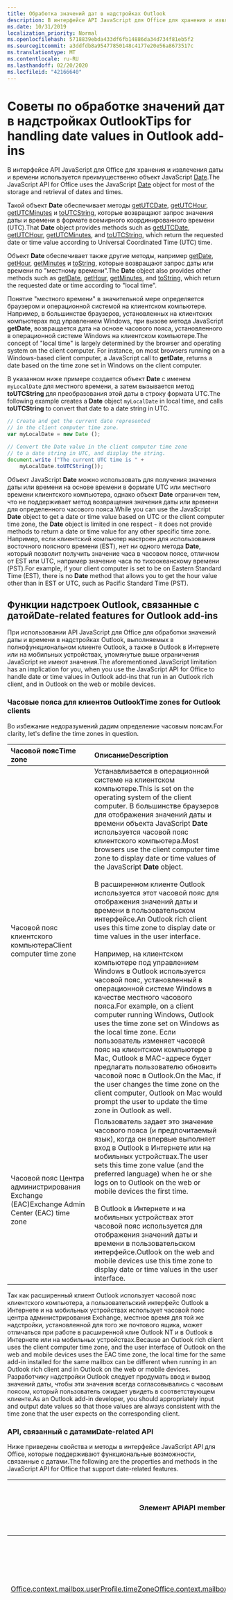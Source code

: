 ```yaml
---
title: Обработка значений дат в надстройках Outlook
description: В интерфейсе API JavaScript для Office для хранения и извлечения даты и времени используется преимущественно объект JavaScript Date.
ms.date: 10/31/2019
localization_priority: Normal
ms.openlocfilehash: 5718839ebda433df6fb14886da34d734f81eb5f2
ms.sourcegitcommit: a3ddfdb8a95477850148c4177e20e56a8673517c
ms.translationtype: MT
ms.contentlocale: ru-RU
ms.lasthandoff: 02/20/2020
ms.locfileid: "42166640"
---
```

# <a name="tips-for-handling-date-values-in-outlook-add-ins"></a><span data-ttu-id="d1720-103">Советы по обработке значений дат в надстройках Outlook</span><span class="sxs-lookup"><span data-stu-id="d1720-103">Tips for handling date values in Outlook add-ins</span></span>

<span data-ttu-id="d1720-104">В интерфейсе API JavaScript для Office для хранения и извлечения даты и времени используется преимущественно объект JavaScript [Date](https://www.w3schools.com/jsref/jsref_obj_date.asp).</span><span class="sxs-lookup"><span data-stu-id="d1720-104">The JavaScript API for Office uses the JavaScript [Date](https://www.w3schools.com/jsref/jsref_obj_date.asp) object for most of the storage and retrieval of dates and times.</span></span> 

<span data-ttu-id="d1720-105">Такой объект **Date** обеспечивает методы [getUTCDate](https://www.w3schools.com/jsref/jsref_getutcdate.asp), [getUTCHour](https://www.w3schools.com/jsref/jsref_getutchours.asp), [getUTCMinutes](https://www.w3schools.com/jsref/jsref_getutcminutes.asp) и [toUTCString](https://www.w3schools.com/jsref/jsref_toutcstring.asp), которые возвращают запрос значения даты и времени в формате всемирного координированного времени (UTC).</span><span class="sxs-lookup"><span data-stu-id="d1720-105">That **Date** object provides methods such as [getUTCDate](https://www.w3schools.com/jsref/jsref_getutcdate.asp), [getUTCHour](https://www.w3schools.com/jsref/jsref_getutchours.asp), [getUTCMinutes](https://www.w3schools.com/jsref/jsref_getutcminutes.asp), and [toUTCString](https://www.w3schools.com/jsref/jsref_toutcstring.asp), which return the requested date or time value according to Universal Coordinated Time (UTC) time.</span></span>

<span data-ttu-id="d1720-106">Объект **Date** обеспечивает также другие методы, например [getDate](https://www.w3schools.com/jsref/jsref_getutcdate.asp), [getHour](https://www.w3schools.com/jsref/jsref_getutchours.asp), [getMinutes](https://www.w3schools.com/jsref/jsref_getminutes.asp) и [toString](https://www.w3schools.com/jsref/jsref_tostring_date.asp), которые возвращают запрос даты или времени по "местному времени".</span><span class="sxs-lookup"><span data-stu-id="d1720-106">The **Date** object also provides other methods such as [getDate](https://www.w3schools.com/jsref/jsref_getutcdate.asp), [getHour](https://www.w3schools.com/jsref/jsref_getutchours.asp), [getMinutes](https://www.w3schools.com/jsref/jsref_getminutes.asp), and [toString](https://www.w3schools.com/jsref/jsref_tostring_date.asp), which return the requested date or time according to "local time".</span></span>

<span data-ttu-id="d1720-p101">Понятие "местного времени" в значительной мере определяется браузером и операционной системой на клиентском компьютере. Например, в большинстве браузеров, установленных на клиентских компьютерах под управлением Windows, при вызове метода JavaScript **getDate**, возвращается дата на основе часового пояса, установленного в операционной системе Windows на клиентском компьютере.</span><span class="sxs-lookup"><span data-stu-id="d1720-p101">The concept of "local time" is largely determined by the browser and operating system on the client computer. For instance, on most browsers running on a Windows-based client computer, a JavaScript call to **getDate**, returns a date based on the time zone set in Windows on the client computer.</span></span>

<span data-ttu-id="d1720-109">В указанном ниже примере создается объект **Date** с именем `myLocalDate` для местного времени, а затем вызывается метод **toUTCString** для преобразования этой даты в строку формата UTC.</span><span class="sxs-lookup"><span data-stu-id="d1720-109">The following example creates a **Date** object `myLocalDate` in local time, and calls **toUTCString** to convert that date to a date string in UTC.</span></span>

```js
// Create and get the current date represented 
// in the client computer time zone.
var myLocalDate = new Date (); 

// Convert the Date value in the client computer time zone
// to a date string in UTC, and display the string.
document.write ("The current UTC time is " + 
    myLocalDate.toUTCString());
```

<span data-ttu-id="d1720-110">Объект JavaScript **Date** можно использовать для получения значения даты или времени на основе времени в формате UTC или местного времени клиентского компьютера, однако объект **Date** ограничен тем, что не поддерживает метод возвращения значения даты или времени для определенного часового пояса.</span><span class="sxs-lookup"><span data-stu-id="d1720-110">While you can use the JavaScript **Date** object to get a date or time value based on UTC or the client computer time zone, the **Date** object is limited in one respect - it does not provide methods to return a date or time value for any other specific time zone.</span></span> <span data-ttu-id="d1720-111">Например, если клиентский компьютер настроен для использования восточного поясного времени (EST), нет ни одного метода **Date**, который позволит получить значение часа в часовом поясе, отличном от EST или UTC, например значение часа по тихоокеанскому времени (PST).</span><span class="sxs-lookup"><span data-stu-id="d1720-111">For example, if your client computer is set to be on Eastern Standard Time (EST), there is no **Date** method that allows you to get the hour value other than in EST or UTC, such as Pacific Standard Time (PST).</span></span>


## <a name="date-related-features-for-outlook-add-ins"></a><span data-ttu-id="d1720-112">Функции надстроек Outlook, связанные с датой</span><span class="sxs-lookup"><span data-stu-id="d1720-112">Date-related features for Outlook add-ins</span></span>

<span data-ttu-id="d1720-113">При использовании API JavaScript для Office для обработки значений даты и времени в надстройках Outlook, выполняемых в полнофункциональном клиенте Outlook, а также в Outlook в Интернете или на мобильных устройствах, упомянутые выше ограничения JavaScript не имеют значения.</span><span class="sxs-lookup"><span data-stu-id="d1720-113">The aforementioned JavaScript limitation has an implication for you, when you use the JavaScript API for Office to handle date or time values in Outlook add-ins that run in an Outlook rich client, and in Outlook on the web or mobile devices.</span></span>


### <a name="time-zones-for-outlook-clients"></a><span data-ttu-id="d1720-114">Часовые пояса для клиентов Outlook</span><span class="sxs-lookup"><span data-stu-id="d1720-114">Time zones for Outlook clients</span></span>

<span data-ttu-id="d1720-115">Во избежание недоразумений дадим определение часовым поясам.</span><span class="sxs-lookup"><span data-stu-id="d1720-115">For clarity, let's define the time zones in question.</span></span>

|<span data-ttu-id="d1720-116">**Часовой пояс**</span><span class="sxs-lookup"><span data-stu-id="d1720-116">**Time zone**</span></span>|<span data-ttu-id="d1720-117">**Описание**</span><span class="sxs-lookup"><span data-stu-id="d1720-117">**Description**</span></span>|
|:-----|:-----|
|<span data-ttu-id="d1720-118">Часовой пояс клиентского компьютера</span><span class="sxs-lookup"><span data-stu-id="d1720-118">Client computer time zone</span></span>|<span data-ttu-id="d1720-119">Устанавливается в операционной системе на клиентском компьютере.</span><span class="sxs-lookup"><span data-stu-id="d1720-119">This is set on the operating system of the client computer.</span></span> <span data-ttu-id="d1720-120">В большинстве браузеров для отображения значений даты и времени объекта JavaScript **Date** используется часовой пояс клиентского компьютера.</span><span class="sxs-lookup"><span data-stu-id="d1720-120">Most browsers use the client computer time zone to display date or time values of the JavaScript **Date** object.</span></span><br/><br/><span data-ttu-id="d1720-121">В расширенном клиенте Outlook используется этот часовой пояс для отображения значений даты и времени в пользовательском интерфейсе.</span><span class="sxs-lookup"><span data-stu-id="d1720-121">An Outlook rich client uses this time zone to display date or time values in the user interface.</span></span> <br/><br/><span data-ttu-id="d1720-122">Например, на клиентском компьютере под управлением Windows в Outlook используется часовой пояс, установленный в операционной системе Windows в качестве местного часового пояса.</span><span class="sxs-lookup"><span data-stu-id="d1720-122">For example, on a client computer running Windows, Outlook uses the time zone set on Windows as the local time zone.</span></span> <span data-ttu-id="d1720-123">Если пользователь изменяет часовой пояс на клиентском компьютере в Mac, Outlook в MAC-адресе будет предлагать пользователю обновить часовой пояс в Outlook.</span><span class="sxs-lookup"><span data-stu-id="d1720-123">On the Mac, if the user changes the time zone on the client computer, Outlook on Mac would prompt the user to update the time zone in Outlook as well.</span></span>|
|<span data-ttu-id="d1720-124">Часовой пояс Центра администрирования Exchange (EAC)</span><span class="sxs-lookup"><span data-stu-id="d1720-124">Exchange Admin Center (EAC) time zone</span></span>|<span data-ttu-id="d1720-125">Пользователь задает это значение часового пояса (и предпочитаемый язык), когда он впервые выполняет вход в Outlook в Интернете или на мобильных устройствах.</span><span class="sxs-lookup"><span data-stu-id="d1720-125">The user sets this time zone value (and the preferred language) when he or she logs on to Outlook on the web or mobile devices the first time.</span></span> <br/><br/><span data-ttu-id="d1720-126">В Outlook в Интернете и на мобильных устройствах этот часовой пояс используется для отображения значений даты и времени в пользовательском интерфейсе.</span><span class="sxs-lookup"><span data-stu-id="d1720-126">Outlook on the web and mobile devices use this time zone to display date or time values in the user interface.</span></span>|

<span data-ttu-id="d1720-127">Так как расширенный клиент Outlook использует часовой пояс клиентского компьютера, а пользовательский интерфейс Outlook в Интернете и на мобильных устройствах использует часовой пояс центра администрирования Exchange, местное время для той же надстройки, установленной для того же почтового ящика, может отличаться при работе в расширенной клие Outlook NT и в Outlook в Интернете или на мобильных устройствах.</span><span class="sxs-lookup"><span data-stu-id="d1720-127">Because an Outlook rich client uses the client computer time zone, and the user interface of Outlook on the web and mobile devices uses the EAC time zone, the local time for the same add-in installed for the same mailbox can be different when running in an Outlook rich client and in Outlook on the web or mobile devices.</span></span> <span data-ttu-id="d1720-128">Разработчику надстройки Outlook следует продумать ввод и вывод значений даты, чтобы эти значения всегда согласовывались с часовым поясом, который пользователь ожидает увидеть в соответствующем клиенте.</span><span class="sxs-lookup"><span data-stu-id="d1720-128">As an Outlook add-in developer, you should appropriately input and output date values so that those values are always consistent with the time zone that the user expects on the corresponding client.</span></span>


### <a name="date-related-api"></a><span data-ttu-id="d1720-129">API, связанный с датами</span><span class="sxs-lookup"><span data-stu-id="d1720-129">Date-related API</span></span>

<span data-ttu-id="d1720-130">Ниже приведены свойства и методы в интерфейсе JavaScript API для Office, которые поддерживают функциональные возможности, связанные с датами.</span><span class="sxs-lookup"><span data-stu-id="d1720-130">The following are the properties and methods in the JavaScript API for Office that support date-related features.</span></span>

<span data-ttu-id="d1720-131">**Элемент API**</span><span class="sxs-lookup"><span data-stu-id="d1720-131">**API member**</span></span>|<span data-ttu-id="d1720-132">**Представление часового пояса**</span><span class="sxs-lookup"><span data-stu-id="d1720-132">**Time zone representation**</span></span>|<span data-ttu-id="d1720-133">**Пример в расширенном клиенте Outlook**</span><span class="sxs-lookup"><span data-stu-id="d1720-133">**Example in an Outlook rich client**</span></span>|<span data-ttu-id="d1720-134">**Пример в Outlook в Интернете или на мобильных устройствах**</span><span class="sxs-lookup"><span data-stu-id="d1720-134">**Example in Outlook on the web or mobile devices**</span></span>
--------------|----------------------------|-------------------------------------|-------------------
[<span data-ttu-id="d1720-135">Office.context.mailbox.userProfile.timeZone</span><span class="sxs-lookup"><span data-stu-id="d1720-135">Office.context.mailbox.userProfile.timeZone</span></span>](/javascript/api/outlook/office.userprofile?view=outlook-js-preview#timezone)|<span data-ttu-id="d1720-136">В расширенном клиенте Outlook это свойство возвращает часовой пояс клиентского компьютера.</span><span class="sxs-lookup"><span data-stu-id="d1720-136">In an Outlook rich client, this property returns the client computer time zone.</span></span> <span data-ttu-id="d1720-137">В Outlook в Интернете и мобильных устройствах это свойство возвращает часовой пояс центра администрирования Exchange.</span><span class="sxs-lookup"><span data-stu-id="d1720-137">In Outlook on the web and mobile devices, this property returns the EAC time zone.</span></span> |<span data-ttu-id="d1720-138">EST</span><span class="sxs-lookup"><span data-stu-id="d1720-138">EST</span></span>|<span data-ttu-id="d1720-139">PST</span><span class="sxs-lookup"><span data-stu-id="d1720-139">PST</span></span>
<span data-ttu-id="d1720-140">[Office.context.mailbox.item.dateTimeCreated](../reference/objectmodel/preview-requirement-set/office.context.mailbox.item.md#properties) и [Office.context.mailbox.item.dateTimeModified](../reference/objectmodel/preview-requirement-set/office.context.mailbox.item.md#properties)</span><span class="sxs-lookup"><span data-stu-id="d1720-140">[Office.context.mailbox.item.dateTimeCreated](../reference/objectmodel/preview-requirement-set/office.context.mailbox.item.md#properties) and [Office.context.mailbox.item.dateTimeModified](../reference/objectmodel/preview-requirement-set/office.context.mailbox.item.md#properties)</span></span>|<span data-ttu-id="d1720-141">Каждое из этих свойств возвращает объект JavaScript **Date**.</span><span class="sxs-lookup"><span data-stu-id="d1720-141">Each of these properties returns a JavaScript **Date** object.</span></span> <span data-ttu-id="d1720-142">Это значение **даты** отображается в формате UTC, как показано в следующем примере — `myUTCDate` имеет то же значение, что и в расширенном клиенте Outlook, Outlook в Интернете и на мобильных устройствах.</span><span class="sxs-lookup"><span data-stu-id="d1720-142">This **Date** value is UTC-correct, as shown in the following example - `myUTCDate` has the same value in an Outlook rich client, Outlook on the web and mobile devices.</span></span><br/><br/>`var myDate = Office.mailbox.item.dateTimeCreated;`<br/>`var myUTCDate = myDate.getUTCDate;`<br/><br/><span data-ttu-id="d1720-143">Однако вызов `myDate.getDate` возвращает значение даты в часовом поясе клиентского компьютера, которое согласуется с часовым поясом, используемым для отображения значений даты и времени в пользовательском интерфейсе Outlook с расширенными возможностями, но может отличаться от часовых поясов, которые Outlook в Интернете и мобильные устройства используют в своем пользовательском интерфейсе.</span><span class="sxs-lookup"><span data-stu-id="d1720-143">However, calling  `myDate.getDate` returns a date value in the client computer time zone, which is consistent with the time zone used to display date times values in the Outlook rich client interface, but may be different from the EAC time zone that Outlook on the web and mobile devices use in its user interface.</span></span>|<span data-ttu-id="d1720-144">Если элемент создан в 9 часов утра в формате времени UTC, для метода</span><span class="sxs-lookup"><span data-stu-id="d1720-144">If the item is created at 9am UTC:</span></span><br/><br/>`Office.mailbox.item.`<br/><span data-ttu-id="d1720-145">`dateTimeCreated.getHours` возвращается значение 4 часа утра в формате времени EST.</span><span class="sxs-lookup"><span data-stu-id="d1720-145">`dateTimeCreated.getHours` returns 4am EST.</span></span><br/><br/><span data-ttu-id="d1720-146">Если элемент изменен в 11 часов утра в формате времени UTC, для метода</span><span class="sxs-lookup"><span data-stu-id="d1720-146">If the item is modified at 11am UTC:</span></span><br/><br/>`Office.mailbox.item.`<br/><span data-ttu-id="d1720-147">`dateTimeModified.getHours` возвращается значение 6 часов утра в формате времени EST.</span><span class="sxs-lookup"><span data-stu-id="d1720-147">`dateTimeModified.getHours` returns 6am EST.</span></span>|<span data-ttu-id="d1720-148">Если элемент создан в 9 часов утра в формате времени UTC, для метода</span><span class="sxs-lookup"><span data-stu-id="d1720-148">If the item creation time is 9am UTC:</span></span><br/><br/>`Office.mailbox.item.`</br><span data-ttu-id="d1720-149">`dateTimeCreated.getHours` возвращается значение 4 часа утра в формате времени EST.</span><span class="sxs-lookup"><span data-stu-id="d1720-149">`dateTimeCreated.getHours` returns 4am EST.</span></span><br/><br/><span data-ttu-id="d1720-150">Если элемент изменен в 11 часов утра в формате времени UTC, для метода</span><span class="sxs-lookup"><span data-stu-id="d1720-150">If the item is modified at 11am UTC:</span></span><br/><br/>`Office.mailbox.item.`</br><span data-ttu-id="d1720-151">`dateTimeModified.getHours` возвращается значение 6 часов утра в формате времени EST.</span><span class="sxs-lookup"><span data-stu-id="d1720-151">`dateTimeModified.getHours` returns 6am EST.</span></span><br/><br/><span data-ttu-id="d1720-152">Обратите внимание, что если необходимо отобразить время создания или изменения в пользовательском интерфейсе, следует сначала преобразовать время в формат PST, чтобы оно соответствовало формату времени остального пользовательского интерфейса.</span><span class="sxs-lookup"><span data-stu-id="d1720-152">Notice that if you want to display the creation or modification time in the user interface, you would want to first convert the time to PST to be consistent with the rest of the user interface.</span></span>
[<span data-ttu-id="d1720-153">Office.context.mailbox.displayNewAppointmentForm</span><span class="sxs-lookup"><span data-stu-id="d1720-153">Office.context.mailbox.displayNewAppointmentForm</span></span>](../reference/objectmodel/preview-requirement-set/office.context.mailbox.md#methods)|<span data-ttu-id="d1720-154">Для каждого из параметров _Start_ и _End_ требуется объект JavaScript **Date**.</span><span class="sxs-lookup"><span data-stu-id="d1720-154">Each of the  _Start_ and _End_ parameters requires a JavaScript **Date** object.</span></span> <span data-ttu-id="d1720-155">Аргументы должны быть правильно заданы в формате UTC независимо от часового пояса, используемого в пользовательском интерфейсе в расширенном клиенте Outlook или в Интернете или на мобильных устройствах.</span><span class="sxs-lookup"><span data-stu-id="d1720-155">The arguments should be UTC-correct regardless of the time zone used in the user interface of an Outlook rich client, or Outlook on the web or mobile devices.</span></span>|<span data-ttu-id="d1720-156">Если значениями начального и конечного времени для формы встречи являются 9 и 11 часов утра в формате времени UTC, следует убедиться, что аргументы `start` и `end` правильны относительно формата времени UTC. Это означает, что для метода</span><span class="sxs-lookup"><span data-stu-id="d1720-156">If the start and end times for the appointment form are 9am UTC and 11am UTC, then you should assure that the `start` and `end` arguments are UTC-correct, which means:</span></span><br/><br/><ul><li><span data-ttu-id="d1720-157">`start.getUTCHours` возвращается значение 9 часов утра в формате времени UTC, а для метода</span><span class="sxs-lookup"><span data-stu-id="d1720-157">`start.getUTCHours` returns 9am UTC</span></span></li><li><span data-ttu-id="d1720-158">`end.getUTCHours` возвращается значение 11 часов утра в формате времени UTC</span><span class="sxs-lookup"><span data-stu-id="d1720-158">`end.getUTCHours` returns 11am UTC</span></span></li></ul>|<span data-ttu-id="d1720-159">Если значениями начального и конечного времени для формы встречи являются 9 и 11 часов утра в формате времени UTC, следует убедиться, что аргументы `start` и `end` правильны относительно формата времени UTC. Это означает, что для метода</span><span class="sxs-lookup"><span data-stu-id="d1720-159">If the start and end times for the appointment form are 9am UTC and 11am UTC, then you should assure that the `start` and `end` arguments are UTC-correct, which means:</span></span><br/><br/><ul><li><span data-ttu-id="d1720-160">`start.getUTCHours` возвращается значение 9 часов утра в формате времени UTC, а для метода</span><span class="sxs-lookup"><span data-stu-id="d1720-160">`start.getUTCHours` returns 9am UTC</span></span></li><li><span data-ttu-id="d1720-161">`end.getUTCHours` возвращается значение 11 часов утра в формате времени UTC</span><span class="sxs-lookup"><span data-stu-id="d1720-161">`end.getUTCHours` returns 11am UTC</span></span></li></ul>

## <a name="helper-methods-for-date-related-scenarios"></a><span data-ttu-id="d1720-162">Вспомогательные методы для сценариев, связанных с датами</span><span class="sxs-lookup"><span data-stu-id="d1720-162">Helper methods for date-related scenarios</span></span>


<span data-ttu-id="d1720-163">Как описано в предыдущих разделах, так как "Местное время" для пользователя в Outlook в Интернете или мобильных устройствах может различаться в расширенном клиенте Outlook, но объект JavaScript **Date** поддерживает преобразование только в часовой пояс клиентского компьютера или в формате UTC, API JavaScript для Office предоставляет два вспомогательных метода: [Office. Context. Mailbox. convertToLocalClientTime](../reference/objectmodel/preview-requirement-set/office.context.mailbox.md#methods) и [Office. Context. Mailbox. convertToUtcClientTime](../reference/objectmodel/preview-requirement-set/office.context.mailbox.md#methods).</span><span class="sxs-lookup"><span data-stu-id="d1720-163">As described in the preceding sections, because the "local time" for a user in Outlook on the web or mobile devices can be different on an Outlook rich client, but the JavaScript **Date** object supports converting to only the client computer time zone or UTC, the JavaScript API for Office provides two helper methods: [Office.context.mailbox.convertToLocalClientTime](../reference/objectmodel/preview-requirement-set/office.context.mailbox.md#methods) and [Office.context.mailbox.convertToUtcClientTime](../reference/objectmodel/preview-requirement-set/office.context.mailbox.md#methods).</span></span>

<span data-ttu-id="d1720-164">Эти вспомогательные методы выполняют какие-либо действия по разным причинам для следующих двух сценариев, связанных с датами, в расширенном клиенте Outlook, Outlook в Интернете и на мобильных устройствах, что позволяет поднимать "однократная однократная" для разных клиентов вашей надстройки.</span><span class="sxs-lookup"><span data-stu-id="d1720-164">These helper methods take care of any need to handle date or time differently for the following two date-related scenarios, in an Outlook rich client, Outlook on the web and mobile devices, thus reinforcing "write-once" for different clients of your add-in.</span></span>


### <a name="scenario-a-displaying-item-creation-or-modified-time"></a><span data-ttu-id="d1720-165">Сценарий A. Отображение времени создания или изменения элементов</span><span class="sxs-lookup"><span data-stu-id="d1720-165">Scenario A: Displaying item creation or modified time</span></span>

<span data-ttu-id="d1720-166">При отображении времени создания (**Item.dateTimeCreated**) или времени изменения (**Item.dateTimeModified**) элемента в пользовательском интерфейсе метод **convertToLocalClientTime** используется в первый раз для преобразования объекта **Date**, предоставленного этими свойствами, с целью получения представления словаря в соответствующем местном времени.</span><span class="sxs-lookup"><span data-stu-id="d1720-166">If you are displaying the item creation time (**Item.dateTimeCreated**) or modification time (**Item.dateTimeModified**) in the user interface, first use **convertToLocalClientTime** to convert the **Date** object provided by these properties to obtain a dictionary representation in the appropriate local time.</span></span> <span data-ttu-id="d1720-167">Затем отображаются части даты словаря.</span><span class="sxs-lookup"><span data-stu-id="d1720-167">Then display the parts of the dictionary date.</span></span> <span data-ttu-id="d1720-168">Ниже приведен пример этого сценария.</span><span class="sxs-lookup"><span data-stu-id="d1720-168">The following is an example of this scenario:</span></span>


```js
// This date is UTC-correct.
var myDate = Office.context.mailbox.item.dateTimeCreated;

// Call helper method to get date in dictionary format, 
// represented in the appropriate local time.
// In an Outlook rich client, this is dictionary format 
// in client computer time zone.
// In Outlook on the web or mobile devices, this dictionary 
// format is in EAC time zone.
var myLocalDictionaryDate = Office.context.mailbox.convertToLocalClientTime(myDate);

// Display different parts of the dictionary date.
document.write ("The item was created at " + myLocalDictionaryDate["hours"] + 
    ":" + myLocalDictionaryDate["minutes"]);)
```

<span data-ttu-id="d1720-169">Обратите внимание, что **convertToLocalClientTime** следит за различием между богатым клиентом Outlook и Outlook в Интернете или мобильных устройствах:</span><span class="sxs-lookup"><span data-stu-id="d1720-169">Note that **convertToLocalClientTime** takes care of the difference between an Outlook rich client, and Outlook on the web or mobile devices:</span></span>


- <span data-ttu-id="d1720-170">Если метод **convertToLocalClientTime** воспринимает текущий узел как расширенный клиент, метод преобразует представление **Date** в представление словаря с использованием местного часового пояса клиентского компьютера, что согласуется с остальным пользовательским интерфейсом расширенного клиента.</span><span class="sxs-lookup"><span data-stu-id="d1720-170">If **convertToLocalClientTime** detects the current host is a rich client, the method converts the **Date** representation to a dictionary representation in the same client computer time zone, consistent with the rest of the rich client user interface.</span></span>
    
- <span data-ttu-id="d1720-171">Если **convertToLocalClientTime** обнаруживает, что текущий узел находится в Outlook в Интернете или на мобильных устройствах, метод преобразует представление **даты** с указанием в формате UTC в формат словаря в часовом поясе центра администрирования Exchange в соответствии с остальной частью Outlook в веб-интерфейсе или в пользовательском интерфейсе для мобильных устройств.</span><span class="sxs-lookup"><span data-stu-id="d1720-171">If **convertToLocalClientTime** detects the current host is Outlook on the web or mobile devices, the method converts the UTC-correct **Date** representation to a dictionary format in the EAC time zone, consistent with the rest of the Outlook on the web or mobile devices user interface.</span></span>
    

### <a name="scenario-b-displaying-start-and-end-dates-in-a-new-appointment-form"></a><span data-ttu-id="d1720-172">Сценарий Б. Отображение дат начала и окончания в форме создания встречи</span><span class="sxs-lookup"><span data-stu-id="d1720-172">Scenario B: Displaying start and end dates in a new appointment form</span></span>

<span data-ttu-id="d1720-173">При получении в качестве ввода разных частей значения времени и даты, представленных в формате местного времени, и предоставлении этого ввода значения словаря как времени начала или окончания в форме встречи, сначала используйте вспомогательный метод **convertToUtcClientTime**, чтобы преобразовать значение словаря в объект **Date**, соответствующий формату UTC.</span><span class="sxs-lookup"><span data-stu-id="d1720-173">If you are obtaining as input different parts of a date-time value represented in the local time, and would like to provide this dictionary input value as a start or end time in an appointment form, first use the **convertToUtcClientTime** helper method to convert the dictionary value to a UTC-correct **Date** object.</span></span>

<span data-ttu-id="d1720-p110">В указанном ниже примере предположим, что `myLocalDictionaryStartDate` и `myLocalDictionaryEndDate` — значения даты и времени в формате словаря, полученные от пользователя. Эти значения берут за основу местное время, зависящее от ведущего приложения.</span><span class="sxs-lookup"><span data-stu-id="d1720-p110">In the following example, assume  `myLocalDictionaryStartDate` and `myLocalDictionaryEndDate` are date-time values in dictionary format that you have obtained from the user. These values are based on the local time, dependent on the host application.</span></span>

```js
var myUTCCorrectStartDate = Office.context.mailbox.convertToUtcClientTime(myLocalDictionaryStartDate);
var myUTCCorrectEndDate = Office.context.mailbox.convertToUtcClientTime(myLocalDictionaryEndDate);

```

<span data-ttu-id="d1720-176">В результате получаются значения `myUTCCorrectStartDate` и `myUTCCorrectEndDate`, соответствующие формату UTC.</span><span class="sxs-lookup"><span data-stu-id="d1720-176">The resultant values,  `myUTCCorrectStartDate` and `myUTCCorrectEndDate`, are UTC-correct.</span></span> <span data-ttu-id="d1720-177">Затем передайте эти объекты **Date** как аргументы для параметров _Start_ и _End_ метода **Mailbox.displayNewAppointmentForm**, чтобы отобразить форму новой встречи.</span><span class="sxs-lookup"><span data-stu-id="d1720-177">Then pass these **Date** objects as arguments for the _Start_ and _End_ parameters of the **Mailbox.displayNewAppointmentForm** method to display the new appointment form.</span></span>

<span data-ttu-id="d1720-178">Обратите внимание, что **convertToUtcClientTime** следит за различием между богатым клиентом Outlook и Outlook в Интернете или мобильных устройствах:</span><span class="sxs-lookup"><span data-stu-id="d1720-178">Note that **convertToUtcClientTime** takes care of the difference between an Outlook rich client, and Outlook on the web or mobile devices:</span></span>


- <span data-ttu-id="d1720-179">Если метод **convertToUtcClientTime** обнаруживает, что текущий узел является расширенным клиентом Outlook, метод просто преобразует представление словаря в объект **Date**.</span><span class="sxs-lookup"><span data-stu-id="d1720-179">If **convertToUtcClientTime** detects the current host is an Outlook rich client, the method simply converts the dictionary representation to a **Date** object.</span></span> <span data-ttu-id="d1720-180">Этот объект **Date** соответствует формату UTC, что и ожидается в методе **displayNewAppointmentForm**.</span><span class="sxs-lookup"><span data-stu-id="d1720-180">This **Date** object is UTC-correct, as expected by **displayNewAppointmentForm**.</span></span>
    
- <span data-ttu-id="d1720-181">Если **convertToUtcClientTime** обнаруживает, что текущий узел находится в Outlook в Интернете или на мобильных устройствах, метод преобразует формат словаря значений даты и времени, выраженный в часовом поясе центра администрирования Exchange, в объект **Date** .</span><span class="sxs-lookup"><span data-stu-id="d1720-181">If **convertToUtcClientTime** detects the current host is Outlook on the web or mobile devices, the method converts the dictionary format of the date and time values expressed in the EAC time zone to a **Date** object.</span></span> <span data-ttu-id="d1720-182">Этот объект **Date** соответствует формату UTC, что и ожидается в методе **displayNewAppointmentForm**.</span><span class="sxs-lookup"><span data-stu-id="d1720-182">This **Date** object is UTC-correct, as expected by **displayNewAppointmentForm**.</span></span>
    

## <a name="see-also"></a><span data-ttu-id="d1720-183">См. также</span><span class="sxs-lookup"><span data-stu-id="d1720-183">See also</span></span>

- [<span data-ttu-id="d1720-184">Развертывание и установка надстроек Outlook для тестирования</span><span class="sxs-lookup"><span data-stu-id="d1720-184">Deploy and install Outlook add-ins for testing</span></span>](testing-and-tips.md)
    


